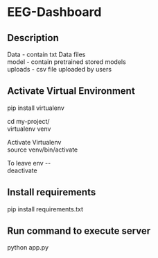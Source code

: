 # EEG-Dashboard

## Description
Data - contain txt Data files\
model - contain pretrained stored models\
uploads - csv file uploaded by users 


## Activate Virtual Environment
pip install virtualenv

cd my-project/ <br/>
virtualenv venv <br/>

Activate Virtualenv <br/>
source venv/bin/activate <br/>

To leave env -- <br/>
deactivate

## Install requirements
pip install requirements.txt

## Run command to execute server
python app.py
